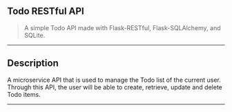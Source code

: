 Todo RESTful API
---


> A simple Todo API made with Flask-RESTful, Flask-SQLAlchemy, and SQLite.

---

## Description

A microservice API that is used to manage the Todo list of the current user. Through this API, the user will be able to create, retrieve, update and delete Todo items. 


---

